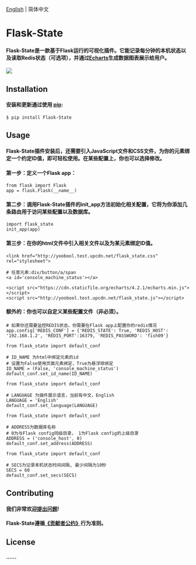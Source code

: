 [English](https://github.com/yoobool/flask-state/blog/master/master/README.md) | 简体中文

# Flask-State

#### Flask-State是一款基于Flask运行的可视化插件。它能记录每分钟的本机状态以及读取Redis状态（可选项），并通过[Echarts](https://github.com/apache/incubator-echarts)生成数据图表展示给用户。

[![](https://img.shields.io/badge/license-MIT-green.svg?style=flat-square)](https://github.com/yoobool/flask-state/blob/master/LICENSE)


## Installation
#### 安装和更新通过使用 [pip](https://pip.pypa.io/en/stable/quickstart/):
```
$ pip install Flask-State
```


## Usage

#### Flask-State插件安装后，还需要引入JavaScript文件和CSS文件，为你的元素绑定一个约定ID值，即可轻松使用。在某些配置上，你也可以选择修改。

#### 第一步：定义一个Flask app：
```
from flask import Flask
app = flask.Flask(__name__)
```

#### 第二步：调用Flask-State插件的init_app方法初始化相关配置，它将为你添加几条路由用于访问某些配置以及数据库。
```
import flask_state
init_app(app)
```

#### 第三步：在你的html文件中引入相关文件以及为某元素绑定ID值。
```
<link href="http://yoobool.test.upcdn.net/flask_state.css" rel="stylesheet">

# 任意元素:div/button/a/span
<a id='console_machine_status'></a>

<script src="https://cdn.staticfile.org/echarts/4.2.1/echarts.min.js"></script>
<script src="http://yoobool.test.upcdn.net/flask_state.js"></script>
```

#### 额外的：你也可以自定义某些配置文件（非必须）。
```
# 如果你还需要监控REDIS状态，你需要在Flask app上配置你的redis情况
app.config['REDIS_CONF'] = {'REDIS_STATE': True, 'REDIS_HOST': '192.168.1.2', 'REDIS_PORT':16379, 'REDIS_PASSWORD': 'fish09'}
```

```
from flask_state import default_conf

# ID_NAME 为html中绑定元素的id
# 设置为False使用页面元素绑定，True为悬浮球绑定
ID_NAME = (False, 'console_machine_status')
default_conf.set_id_name(ID_NAME)
```

```
from flask_state import default_conf

# LANGUAGE 为插件展示语言，当前有中文，English
LANGUAGE = 'English'
default_conf.set_language(LANGUAGE)
```

```
from flask_state import default_conf

# ADDRESS为数据库名称
# 0为与Flask config同级目录， 1为Flask config的上级目录
ADDRESS = ('console_host', 0)
default_conf.set_address(ADDRESS)
```

```
from flask_state import default_conf

# SECS为记录本机状态时间间隔, 最少间隔为10秒
SECS = 60
default_conf.set_secs(SECS)
```


## Contributing
#### 我们非常欢迎[提出问题](https://github.com/yoobool/flask-state/issues/new)!

#### Flask-State遵循[《贡献者公约》](https://www.contributor-covenant.org/version/1/3/0/code-of-conduct/)行为准则。


## License
#### ......